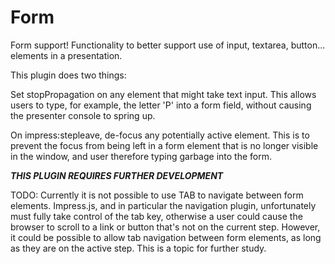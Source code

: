 # Form
Form support! Functionality to better support use of input, textarea, button... elements in a presentation.

This plugin does two things:

Set stopPropagation on any element that might take text input. This allows users to type, for example, the letter 'P' into a form field, without causing the presenter console to spring up.
 
On impress:stepleave, de-focus any potentially active element. This is to prevent the focus from being left in a form element that is no longer visible in the window, and user therefore typing garbage into the form.

***THIS PLUGIN REQUIRES FURTHER DEVELOPMENT***

 TODO: Currently it is not possible to use TAB to navigate between form elements. Impress.js, and
 in particular the navigation plugin, unfortunately must fully take control of the tab key,
 otherwise a user could cause the browser to scroll to a link or button that's not on the current
 step. However, it could be possible to allow tab navigation between form elements, as long as
 they are on the active step. This is a topic for further study.